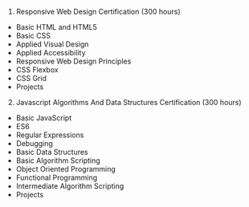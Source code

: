 1. Responsive Web Design Certification (300 hours)
  - Basic HTML and HTML5
  - Basic CSS
  - Applied Visual Design
  - Applied Accessibility
  - Responsive Web Design Principles
  - CSS Flexbox
  - CSS Grid
  - Projects

2. Javascript Algorithms And Data Structures Certification (300 hours)
  - Basic JavaScript
  - ES6
  - Regular Expressions
  - Debugging
  - Basic Data Structures
  - Basic Algorithm Scripting
  - Object Oriented Programming
  - Functional Programming
  - Intermediate Algorithm Scripting
  - Projects
